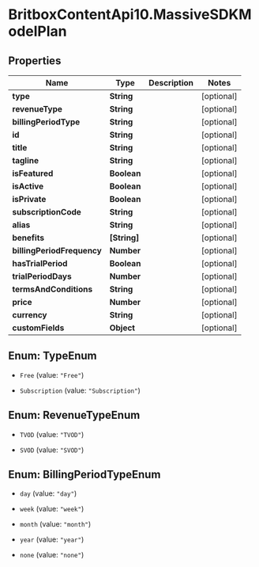 # BritboxContentApi10.MassiveSDKModelPlan

## Properties
Name | Type | Description | Notes
------------ | ------------- | ------------- | -------------
**type** | **String** |  | [optional] 
**revenueType** | **String** |  | [optional] 
**billingPeriodType** | **String** |  | [optional] 
**id** | **String** |  | [optional] 
**title** | **String** |  | [optional] 
**tagline** | **String** |  | [optional] 
**isFeatured** | **Boolean** |  | [optional] 
**isActive** | **Boolean** |  | [optional] 
**isPrivate** | **Boolean** |  | [optional] 
**subscriptionCode** | **String** |  | [optional] 
**alias** | **String** |  | [optional] 
**benefits** | **[String]** |  | [optional] 
**billingPeriodFrequency** | **Number** |  | [optional] 
**hasTrialPeriod** | **Boolean** |  | [optional] 
**trialPeriodDays** | **Number** |  | [optional] 
**termsAndConditions** | **String** |  | [optional] 
**price** | **Number** |  | [optional] 
**currency** | **String** |  | [optional] 
**customFields** | **Object** |  | [optional] 


<a name="TypeEnum"></a>
## Enum: TypeEnum


* `Free` (value: `"Free"`)

* `Subscription` (value: `"Subscription"`)




<a name="RevenueTypeEnum"></a>
## Enum: RevenueTypeEnum


* `TVOD` (value: `"TVOD"`)

* `SVOD` (value: `"SVOD"`)




<a name="BillingPeriodTypeEnum"></a>
## Enum: BillingPeriodTypeEnum


* `day` (value: `"day"`)

* `week` (value: `"week"`)

* `month` (value: `"month"`)

* `year` (value: `"year"`)

* `none` (value: `"none"`)




